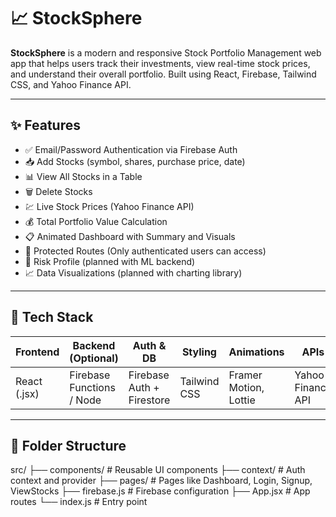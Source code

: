 # 📈 StockSphere

**StockSphere** is a modern and responsive Stock Portfolio Management web app that helps users track their investments, view real-time stock prices, and understand their overall portfolio. Built using React, Firebase, Tailwind CSS, and Yahoo Finance API.

---

## ✨ Features

- ✅ Email/Password Authentication via Firebase Auth  
- 📥 Add Stocks (symbol, shares, purchase price, date)  
- 📊 View All Stocks in a Table  
- 🗑️ Delete Stocks  
- 💹 Live Stock Prices (Yahoo Finance API)  
- 💰 Total Portfolio Value Calculation  
- 📋 Animated Dashboard with Summary and Visuals  
- 🔐 Protected Routes (Only authenticated users can access)  
- 🧠 Risk Profile (planned with ML backend)  
- 📈 Data Visualizations (planned with charting library)

---

## 🔧 Tech Stack

| Frontend           | Backend (Optional)       | Auth & DB         | Styling      | Animations         | APIs                 |
|--------------------|--------------------------|-------------------|--------------|---------------------|----------------------|
| React (.jsx)       | Firebase Functions / Node | Firebase Auth + Firestore | Tailwind CSS | Framer Motion, Lottie | Yahoo Finance API     |

---

## 📂 Folder Structure

src/
├── components/ # Reusable UI components
├── context/ # Auth context and provider
├── pages/ # Pages like Dashboard, Login, Signup, ViewStocks
├── firebase.js # Firebase configuration
├── App.jsx # App routes
└── index.js # Entry point
